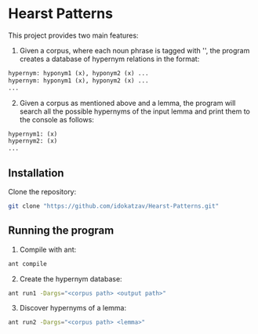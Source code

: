 # Hearst Patterns

This project provides two main features:
1. Given a corpus, where each noun phrase is tagged with '<np></np>', the program creates a database of hypernym relations in the format:
```txt
hypernym: hyponym1 (x), hyponym2 (x) ...
hypernym: hyponym1 (x), hyponym2 (x) ...
...
```
2. Given a corpus as mentioned above and a lemma, the program will search all the possible hypernyms of the input lemma and print them to the console as follows:
```txt
hypernym1: (x)
hypernym2: (x)
...
```

## Installation

Clone the repository:
```bash
git clone "https://github.com/idokatzav/Hearst-Patterns.git"
```

## Running the program

1. Compile with ant:
```bash
ant compile
```
2. Create the hypernym database:
```bash
ant run1 -Dargs="<corpus path> <output path>"
```
3. Discover hypernyms of a lemma:
```bash
ant run2 -Dargs="<corpus path> <lemma>"
```
